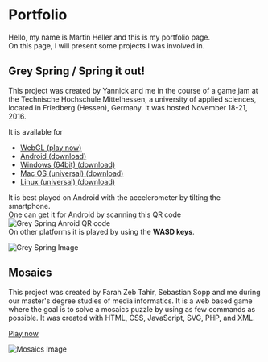 # Portfolio

Hello, my name is Martin Heller and this is my portfolio page.  
On this page, I will present some projects I was involved in.

## Grey Spring / Spring it out!

This project was created by Yannick and me in the course of a game jam at the Technische Hochschule Mittelhessen, a university of applied sciences, located in Friedberg (Hessen), Germany. It was hosted November 18-21, 2016.

It is available for 
- [WebGL (play now)](https://developer.cloud.unity3d.com/share/Z1SBocOEez/)
- [Android (download)](https://developer.cloud.unity3d.com/share/b1Mu7LrNeM/)
- [Windows (64bit) (download)](https://developer.cloud.unity3d.com/share/Zk7rC9OVxz/)
- [Mac OS (universal) (download)](https://developer.cloud.unity3d.com/share/ZyOvp9O4lG/)
- [Linux (universal) (download)](https://developer.cloud.unity3d.com/share/-ka0C5dNxf/)

It is best played on Android with the accelerometer by tilting the smartphone.  
One can get it for Android by scanning this QR code ![Grey Spring Anroid QR code](https://github.com/Corvax-Fisher/corvax-fisher.github.io/img/grey-spring-android-qr.png)  
On other platforms it is played by using the **WASD keys**.

![Grey Spring Image](https://github.com/Corvax-Fisher/corvax-fisher.github.io/img/grey-spring.png)

## Mosaics

This project was created by Farah Zeb Tahir, Sebastian Sopp and me during our master's degree studies of media informatics.
It is a web based game where the goal is to solve a mosaics puzzle by using as few commands as possible.
It was created with HTML, CSS, JavaScript, SVG, PHP, and XML.

[Play now](http://mosaics-game.lima-city.de/)

![Mosaics Image](https://github.com/Corvax-Fisher/corvax-fisher.github.io/img/mosaics-game.png)

